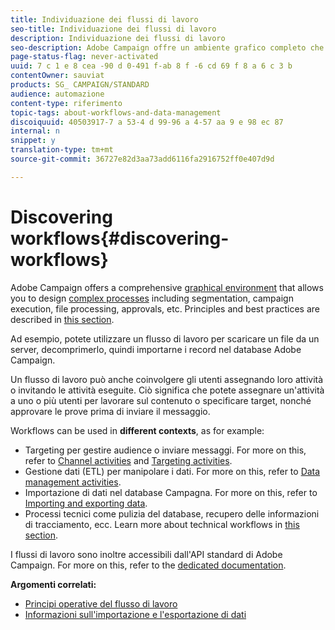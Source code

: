 ```yaml
---
title: Individuazione dei flussi di lavoro
seo-title: Individuazione dei flussi di lavoro
description: Individuazione dei flussi di lavoro
seo-description: Adobe Campaign offre un ambiente grafico completo che consente di progettare e automatizzare i processi.
page-status-flag: never-activated
uuid: 7 c 1 e 8 cea -90 d 0-491 f-ab 8 f -6 cd 69 f 8 a 6 c 3 b
contentOwner: sauviat
products: SG_ CAMPAIGN/STANDARD
audience: automazione
content-type: riferimento
topic-tags: about-workflows-and-data-management
discoiquuid: 40503917-7 a 53-4 d 99-96 a 4-57 aa 9 e 98 ec 87
internal: n
snippet: y
translation-type: tm+mt
source-git-commit: 36727e82d3aa73add6116fa2916752ff0e407d9d

---
```



# Discovering workflows{#discovering-workflows}

Adobe Campaign offers a comprehensive [graphical environment](../../automating/using/workflow-interface.md) that allows you to design [complex processes](../../automating/using/workflow-operating-principles.md) including segmentation, campaign execution, file processing, approvals, etc. Principles and best practices are described in [this section](../../automating/using/building-a-workflow.md).

Ad esempio, potete utilizzare un flusso di lavoro per scaricare un file da un server, decomprimerlo, quindi importarne i record nel database Adobe Campaign.

Un flusso di lavoro può anche coinvolgere gli utenti assegnando loro attività o invitando le attività eseguite. Ciò significa che potete assegnare un'attività a uno o più utenti per lavorare sul contenuto o specificare target, nonché approvare le prove prima di inviare il messaggio.

Workflows can be used in **different contexts**, as for example:

* Targeting per gestire audience o inviare messaggi. For more on this, refer to [Channel activities](../../automating/using/about-channel-activities.md) and [Targeting activities](../../automating/using/about-targeting-activities.md).
* Gestione dati (ETL) per manipolare i dati. For more on this, refer to [Data management activities](../../automating/using/about-data-management-activities.md).
* Importazione di dati nel database Campagna. For more on this, refer to [Importing and exporting data](../../automating/using/about-data-import-and-export.md).
* Processi tecnici come pulizia del database, recupero delle informazioni di tracciamento, ecc. Learn more about technical workflows in [this section](../../administration/using/technical-workflows.md).

I flussi di lavoro sono inoltre accessibili dall'API standard di Adobe Campaign. For more on this, refer to the [dedicated documentation](https://docs.campaign.adobe.com/doc/standard/en/api/ACS_API.html#managing-workflows).

**Argomenti correlati:**

* [Principi operative del flusso di lavoro](../../automating/using/workflow-operating-principles.md)
* [Informazioni sull'importazione e l'esportazione di dati](../../automating/using/about-data-import-and-export.md)


